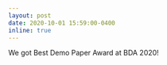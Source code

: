```yaml
---
layout: post
date: 2020-10-01 15:59:00-0400
inline: true
---
```


We got Best Demo Paper Award at BDA 2020!